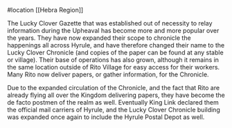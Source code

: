 #location [[Hebra Region]]

The Lucky Clover Gazette that was established out of necessity to relay information during the Upheaval has become more and more popular over the years. They have now expanded their scope to chronicle the happenings all across Hyrule, and have therefore changed their name to the Lucky Clover Chronicle (and copies of the paper can be found at any stable or village). Their base of operations has also grown, although it remains in the same location outside of Rito Village for easy access for their workers. Many Rito now deliver papers, or gather information, for the Chronicle.

Due to the expanded circulation of the Chronicle, and the fact that Rito are already flying all over the Kingdom delivering papers, they have become the de facto postmen of the realm as well. Eventually King Link declared them the official mail carriers of Hyrule, and the Lucky Clover Chronicle building was expanded once again to include the Hyrule Postal Depot as well.
